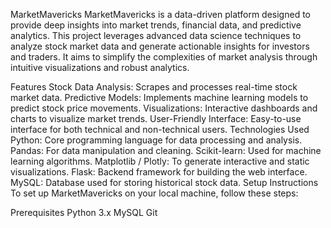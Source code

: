 MarketMavericks
MarketMavericks is a data-driven platform designed to provide deep insights into market trends, financial data, and predictive analytics. This project leverages advanced data science techniques to analyze stock market data and generate actionable insights for investors and traders. It aims to simplify the complexities of market analysis through intuitive visualizations and robust analytics.

Features
Stock Data Analysis: Scrapes and processes real-time stock market data.
Predictive Models: Implements machine learning models to predict stock price movements.
Visualizations: Interactive dashboards and charts to visualize market trends.
User-Friendly Interface: Easy-to-use interface for both technical and non-technical users.
Technologies Used
Python: Core programming language for data processing and analysis.
Pandas: For data manipulation and cleaning.
Scikit-learn: Used for machine learning algorithms.
Matplotlib / Plotly: To generate interactive and static visualizations.
Flask: Backend framework for building the web interface.
MySQL: Database used for storing historical stock data.
Setup Instructions
To set up MarketMavericks on your local machine, follow these steps:

Prerequisites
Python 3.x
MySQL
Git
